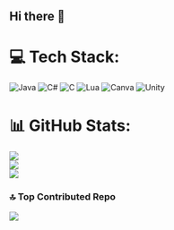 ## Hi there 👋

# 💻 Tech Stack:
![Java](https://img.shields.io/badge/java-%23ED8B00.svg?style=for-the-badge&logo=openjdk&logoColor=white) ![C#](https://img.shields.io/badge/c%23-%23239120.svg?style=for-the-badge&logo=csharp&logoColor=white) ![C](https://img.shields.io/badge/c-%2300599C.svg?style=for-the-badge&logo=c&logoColor=white) ![Lua](https://img.shields.io/badge/lua-%232C2D72.svg?style=for-the-badge&logo=lua&logoColor=white) ![Canva](https://img.shields.io/badge/Canva-%2300C4CC.svg?style=for-the-badge&logo=Canva&logoColor=white) ![Unity](https://img.shields.io/badge/unity-%23000000.svg?style=for-the-badge&logo=unity&logoColor=white)
# 📊 GitHub Stats:
![](https://github-readme-stats.vercel.app/api?username=sreejita-saha&theme=dark&hide_border=false&include_all_commits=true&count_private=true)<br/>
![](https://nirzak-streak-stats.vercel.app/?user=sreejita-saha&theme=dark&hide_border=false)<br/>
![](https://github-readme-stats.vercel.app/api/top-langs/?username=sreejita-saha&theme=dark&hide_border=false&include_all_commits=true&count_private=true&layout=compact)

### 🔝 Top Contributed Repo
![](https://github-contributor-stats.vercel.app/api?username=sreejita-saha&limit=5&theme=dark&combine_all_yearly_contributions=true)

<!-- Proudly created with GPRM ( https://gprm.itsvg.in ) -->
